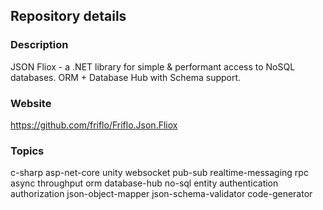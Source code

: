 
## Repository details

### Description
JSON Fliox - a .NET library for simple & performant access to NoSQL databases.
ORM + Database Hub with Schema support.


### Website
https://github.com/friflo/Friflo.Json.Fliox

### Topics

c-sharp asp-net-core unity websocket
pub-sub realtime-messaging rpc async throughput
orm database-hub no-sql entity authentication authorization
json-object-mapper json-schema-validator code-generator
